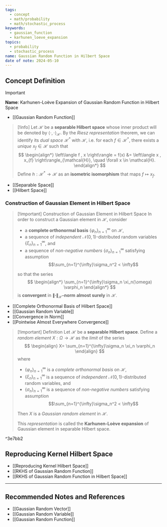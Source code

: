 ```yaml
---
tags:
  - concept
  - math/probability
  - math/stochastic_process
keywords:
  - gaussian_function
  - karhunen_loeve_expansion
topics:
  - probability
  - stochastic_process
name: Gaussian Random Function in Hilbert Space
date of note: 2024-05-10
---
```


## Concept Definition

>[!important]
>**Name**:  Karhunen-Loève Expansion of Gaussian Random Function in Hilbert Space

- [[Gaussian Random Function]]

>[!info]
>Let $\mathcal{H}$ be a **separable Hilbert space** whose inner product will be denoted by $\left\langle \cdot , \cdot \right\rangle_{\mathcal{H}}$. By the *Riesz representation* theorem, we can identify its *dual space* $\mathcal{H}^{*}$ with $\mathcal{H}$, i.e. for each $f \in \mathcal{H}^{*}$, there exists a *unique* $x_f \in \mathcal{H}$ such that
>$$
> \begin{align*}
> \left\langle f , x \right\rangle = f(x) &= \left\langle x , x_{f} \right\rangle_{\mathcal{H}}, \quad \forall x \in \mathcal{H}.
> \end{align*} 
>$$ 
>Define $h: \mathcal{H}^{*} \rightarrow \mathcal{H}$ as an **isometric isomorphism** that maps $f \mapsto x_f$.

- [[Separable Space]]
- [[Hilbert Space]]

### Construction of Gaussian Element in Hilbert Space

>[!important] Construction of Gaussian Element in Hilbert Space
>In order to construct a Gaussian element in $\mathcal{H}$, consider
>- a **complete orthonormal basis** $\{\varphi_n\}_{n=1}^{\infty}$ on $\mathcal{H}$, 
>- a  sequence of *independent* $\mathcal{N}(0, 1)$-distributed random variables $\{\xi_n\}_{n=1}^{\infty}$, and 
>- a sequence of *non-negative numbers* $\{\sigma_n\}_{n=1}^{\infty}$ satisfying assumption $$\sum_{n=1}^{\infty}\sigma_n^2 < \infty$$ 
>
>so that the series
>$$
> \begin{align*}
> \sum_{n=1}^{\infty}\sigma_n  \xi_n(\omega) \varphi_n
> \end{align*}
>$$ 
 >is **convergent** in **$\lVert \cdot \rVert_{\mathcal{H}}$-norm** **almost surely** in $\mathcal{H}$.

- [[Complete Orthonormal Basis of Hilbert Space]]
- [[Gaussian Random Variable]]
- [[Convergence in Norm]]
- [[Pointwise Almost Everywhere Convergence]]


 >[!important] Definition
>Let $\mathcal{H}$ be a **separable Hilbert space**.  Define a *random element* $X: \Omega \to \mathcal{H}$ as the *limit* of the series
>$$ 
> \begin{align}
> X=   \sum_{n=1}^{\infty}\sigma_n \xi_n \varphi_n
> \end{align} 
>$$ 
>where
>- $\{\varphi_n\}_{n=1}^{\infty}$ is a *complete orthonormal basis*  on $\mathcal{H}$, 
>- $\{\xi_n\}_{n=1}^{\infty}$ is a sequence of *independent* $\mathcal{N}(0, 1)$-distributed random variables, and 
>- $\{\sigma_n\}_{n=1}^{\infty}$ is a sequence of *non-negative numbers* satisfying assumption $$\sum_{n=1}^{\infty}\sigma_n^2 < \infty$$ 
>
>Then $X$ is a *Gaussian random element* in $\mathcal{H}$. 
>
>This *representation* is called the **Karhunen-Loève expansion** of Gaussian element in separable Hilbert space.

^3e7bb2

## Reproducing Kernel Hilbert Space

- [[Reproducing Kernel Hilbert Space]]
- [[RKHS of Gaussian Random Function]]
- [[RKHS of Gaussian Random Function in Hilbert Space]]



-----------
##  Recommended Notes and References

- [[Gaussian Random Vector]]
- [[Gaussian Random Variable]]
- [[Gaussian Random Function]]